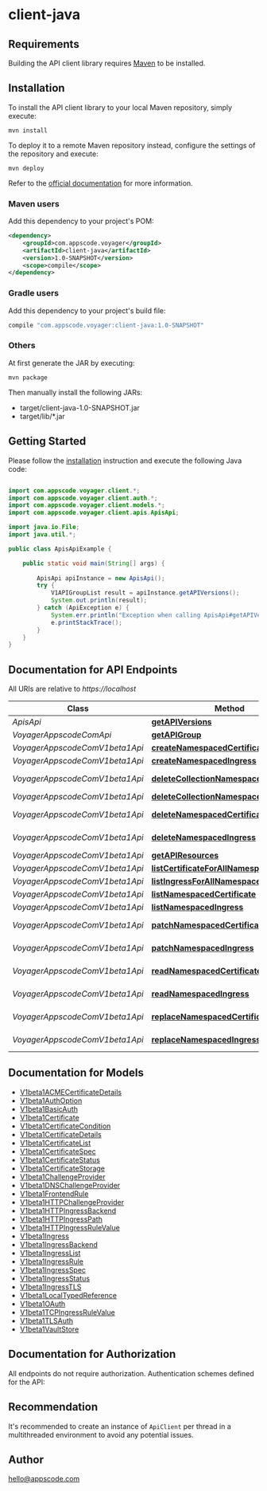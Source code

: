 # client-java

## Requirements

Building the API client library requires [Maven](https://maven.apache.org/) to be installed.

## Installation

To install the API client library to your local Maven repository, simply execute:

```shell
mvn install
```

To deploy it to a remote Maven repository instead, configure the settings of the repository and execute:

```shell
mvn deploy
```

Refer to the [official documentation](https://maven.apache.org/plugins/maven-deploy-plugin/usage.html) for more information.

### Maven users

Add this dependency to your project's POM:

```xml
<dependency>
    <groupId>com.appscode.voyager</groupId>
    <artifactId>client-java</artifactId>
    <version>1.0-SNAPSHOT</version>
    <scope>compile</scope>
</dependency>
```

### Gradle users

Add this dependency to your project's build file:

```groovy
compile "com.appscode.voyager:client-java:1.0-SNAPSHOT"
```

### Others

At first generate the JAR by executing:

    mvn package

Then manually install the following JARs:

* target/client-java-1.0-SNAPSHOT.jar
* target/lib/*.jar

## Getting Started

Please follow the [installation](#installation) instruction and execute the following Java code:

```java

import com.appscode.voyager.client.*;
import com.appscode.voyager.client.auth.*;
import com.appscode.voyager.client.models.*;
import com.appscode.voyager.client.apis.ApisApi;

import java.io.File;
import java.util.*;

public class ApisApiExample {

    public static void main(String[] args) {
        
        ApisApi apiInstance = new ApisApi();
        try {
            V1APIGroupList result = apiInstance.getAPIVersions();
            System.out.println(result);
        } catch (ApiException e) {
            System.err.println("Exception when calling ApisApi#getAPIVersions");
            e.printStackTrace();
        }
    }
}

```

## Documentation for API Endpoints

All URIs are relative to *https://localhost*

Class | Method | HTTP request | Description
------------ | ------------- | ------------- | -------------
*ApisApi* | [**getAPIVersions**](docs/ApisApi.md#getAPIVersions) | **GET** /apis/ | 
*VoyagerAppscodeComApi* | [**getAPIGroup**](docs/VoyagerAppscodeComApi.md#getAPIGroup) | **GET** /apis/voyager.appscode.com/ | 
*VoyagerAppscodeComV1beta1Api* | [**createNamespacedCertificate**](docs/VoyagerAppscodeComV1beta1Api.md#createNamespacedCertificate) | **POST** /apis/voyager.appscode.com/v1beta1/namespaces/{namespace}/certificates | 
*VoyagerAppscodeComV1beta1Api* | [**createNamespacedIngress**](docs/VoyagerAppscodeComV1beta1Api.md#createNamespacedIngress) | **POST** /apis/voyager.appscode.com/v1beta1/namespaces/{namespace}/ingresses | 
*VoyagerAppscodeComV1beta1Api* | [**deleteCollectionNamespacedCertificate**](docs/VoyagerAppscodeComV1beta1Api.md#deleteCollectionNamespacedCertificate) | **DELETE** /apis/voyager.appscode.com/v1beta1/namespaces/{namespace}/certificates | 
*VoyagerAppscodeComV1beta1Api* | [**deleteCollectionNamespacedIngress**](docs/VoyagerAppscodeComV1beta1Api.md#deleteCollectionNamespacedIngress) | **DELETE** /apis/voyager.appscode.com/v1beta1/namespaces/{namespace}/ingresses | 
*VoyagerAppscodeComV1beta1Api* | [**deleteNamespacedCertificate**](docs/VoyagerAppscodeComV1beta1Api.md#deleteNamespacedCertificate) | **DELETE** /apis/voyager.appscode.com/v1beta1/namespaces/{namespace}/certificates/{name} | 
*VoyagerAppscodeComV1beta1Api* | [**deleteNamespacedIngress**](docs/VoyagerAppscodeComV1beta1Api.md#deleteNamespacedIngress) | **DELETE** /apis/voyager.appscode.com/v1beta1/namespaces/{namespace}/ingresses/{name} | 
*VoyagerAppscodeComV1beta1Api* | [**getAPIResources**](docs/VoyagerAppscodeComV1beta1Api.md#getAPIResources) | **GET** /apis/voyager.appscode.com/v1beta1/ | 
*VoyagerAppscodeComV1beta1Api* | [**listCertificateForAllNamespaces**](docs/VoyagerAppscodeComV1beta1Api.md#listCertificateForAllNamespaces) | **GET** /apis/voyager.appscode.com/v1beta1/certificates | 
*VoyagerAppscodeComV1beta1Api* | [**listIngressForAllNamespaces**](docs/VoyagerAppscodeComV1beta1Api.md#listIngressForAllNamespaces) | **GET** /apis/voyager.appscode.com/v1beta1/ingresses | 
*VoyagerAppscodeComV1beta1Api* | [**listNamespacedCertificate**](docs/VoyagerAppscodeComV1beta1Api.md#listNamespacedCertificate) | **GET** /apis/voyager.appscode.com/v1beta1/namespaces/{namespace}/certificates | 
*VoyagerAppscodeComV1beta1Api* | [**listNamespacedIngress**](docs/VoyagerAppscodeComV1beta1Api.md#listNamespacedIngress) | **GET** /apis/voyager.appscode.com/v1beta1/namespaces/{namespace}/ingresses | 
*VoyagerAppscodeComV1beta1Api* | [**patchNamespacedCertificate**](docs/VoyagerAppscodeComV1beta1Api.md#patchNamespacedCertificate) | **PATCH** /apis/voyager.appscode.com/v1beta1/namespaces/{namespace}/certificates/{name} | 
*VoyagerAppscodeComV1beta1Api* | [**patchNamespacedIngress**](docs/VoyagerAppscodeComV1beta1Api.md#patchNamespacedIngress) | **PATCH** /apis/voyager.appscode.com/v1beta1/namespaces/{namespace}/ingresses/{name} | 
*VoyagerAppscodeComV1beta1Api* | [**readNamespacedCertificate**](docs/VoyagerAppscodeComV1beta1Api.md#readNamespacedCertificate) | **GET** /apis/voyager.appscode.com/v1beta1/namespaces/{namespace}/certificates/{name} | 
*VoyagerAppscodeComV1beta1Api* | [**readNamespacedIngress**](docs/VoyagerAppscodeComV1beta1Api.md#readNamespacedIngress) | **GET** /apis/voyager.appscode.com/v1beta1/namespaces/{namespace}/ingresses/{name} | 
*VoyagerAppscodeComV1beta1Api* | [**replaceNamespacedCertificate**](docs/VoyagerAppscodeComV1beta1Api.md#replaceNamespacedCertificate) | **PUT** /apis/voyager.appscode.com/v1beta1/namespaces/{namespace}/certificates/{name} | 
*VoyagerAppscodeComV1beta1Api* | [**replaceNamespacedIngress**](docs/VoyagerAppscodeComV1beta1Api.md#replaceNamespacedIngress) | **PUT** /apis/voyager.appscode.com/v1beta1/namespaces/{namespace}/ingresses/{name} | 


## Documentation for Models

 - [V1beta1ACMECertificateDetails](docs/V1beta1ACMECertificateDetails.md)
 - [V1beta1AuthOption](docs/V1beta1AuthOption.md)
 - [V1beta1BasicAuth](docs/V1beta1BasicAuth.md)
 - [V1beta1Certificate](docs/V1beta1Certificate.md)
 - [V1beta1CertificateCondition](docs/V1beta1CertificateCondition.md)
 - [V1beta1CertificateDetails](docs/V1beta1CertificateDetails.md)
 - [V1beta1CertificateList](docs/V1beta1CertificateList.md)
 - [V1beta1CertificateSpec](docs/V1beta1CertificateSpec.md)
 - [V1beta1CertificateStatus](docs/V1beta1CertificateStatus.md)
 - [V1beta1CertificateStorage](docs/V1beta1CertificateStorage.md)
 - [V1beta1ChallengeProvider](docs/V1beta1ChallengeProvider.md)
 - [V1beta1DNSChallengeProvider](docs/V1beta1DNSChallengeProvider.md)
 - [V1beta1FrontendRule](docs/V1beta1FrontendRule.md)
 - [V1beta1HTTPChallengeProvider](docs/V1beta1HTTPChallengeProvider.md)
 - [V1beta1HTTPIngressBackend](docs/V1beta1HTTPIngressBackend.md)
 - [V1beta1HTTPIngressPath](docs/V1beta1HTTPIngressPath.md)
 - [V1beta1HTTPIngressRuleValue](docs/V1beta1HTTPIngressRuleValue.md)
 - [V1beta1Ingress](docs/V1beta1Ingress.md)
 - [V1beta1IngressBackend](docs/V1beta1IngressBackend.md)
 - [V1beta1IngressList](docs/V1beta1IngressList.md)
 - [V1beta1IngressRule](docs/V1beta1IngressRule.md)
 - [V1beta1IngressSpec](docs/V1beta1IngressSpec.md)
 - [V1beta1IngressStatus](docs/V1beta1IngressStatus.md)
 - [V1beta1IngressTLS](docs/V1beta1IngressTLS.md)
 - [V1beta1LocalTypedReference](docs/V1beta1LocalTypedReference.md)
 - [V1beta1OAuth](docs/V1beta1OAuth.md)
 - [V1beta1TCPIngressRuleValue](docs/V1beta1TCPIngressRuleValue.md)
 - [V1beta1TLSAuth](docs/V1beta1TLSAuth.md)
 - [V1beta1VaultStore](docs/V1beta1VaultStore.md)


## Documentation for Authorization

All endpoints do not require authorization.
Authentication schemes defined for the API:

## Recommendation

It's recommended to create an instance of `ApiClient` per thread in a multithreaded environment to avoid any potential issues.

## Author

hello@appscode.com

